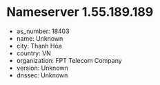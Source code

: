 # Nameserver 1.55.189.189

* as_number: 18403
* name: Unknown
* city: Thanh Hóa
* country: VN
* organization: FPT Telecom Company
* version: Unknown
* dnssec: Unknown
